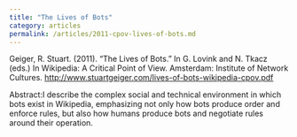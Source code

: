 ```yaml
---
title: "The Lives of Bots"
category: articles
permalink: /articles/2011-cpov-lives-of-bots.md
---
```


Geiger, R. Stuart. (2011). “The Lives of Bots.” In G. Lovink and N. Tkacz (eds.) In Wikipedia: A Critical Point of View. Amsterdam: Institute of Network Cultures. http://www.stuartgeiger.com/lives-of-bots-wikipedia-cpov.pdf

Abstract:I describe the complex social and technical environment in which bots exist in Wikipedia, emphasizing not only how bots produce order and enforce rules, but also how humans produce bots and negotiate rules around their operation.
